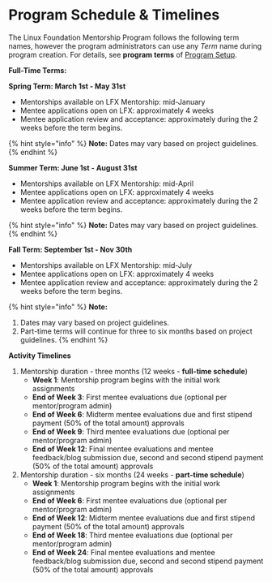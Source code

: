 # Program Schedule & Timelines

The Linux Foundation Mentorship Program follows the following term names, however the program administrators can use any _Term_ name during program creation. For details, see **program terms** of [Program Setup](administrators/enroll-your-program/mentorship-project-enrollment-form.md#MentorshipProjectApplication-ProgramSetup).

**Full-Time Terms:**

**Spring Term: March 1st - May 31st**

* Mentorships available on LFX Mentorship: mid-January
* Mentee applications open on LFX: approximately 4 weeks
* Mentee application review and acceptance: approximately during the 2 weeks before the term begins.

{% hint style="info" %}
**Note:** Dates may vary based on project guidelines.
{% endhint %}

**Summer Term: June 1st - August  31st**

* Mentorships available on LFX Mentorship: mid-April
* Mentee applications open on LFX: approximately 4 weeks
* Mentee application review and acceptance: approximately during the 2 weeks before the term begins.

{% hint style="info" %}
**Note:** Dates may vary based on project guidelines.
{% endhint %}

**Fall Term: September 1st - Nov 30th**

* Mentorships available on LFX Mentorship: mid-July
* Mentee applications open on LFX: approximately 4 weeks
* Mentee application review and acceptance: approximately during the 2 weeks before the term begins.

{% hint style="info" %}
**Note:** 

1. Dates may vary based on project guidelines.
2. Part-time terms will continue for three to six months based on project guidelines.
{% endhint %}

**Activity Timelines** 

1. Mentorship duration - three months \(12 weeks - **full-time schedule**\)
   * **Week 1**: Mentorship program begins with the initial work assignments
   * **End of Week 3**: First mentee evaluations due \(optional per mentor/program admin\)
   * **End of Week 6**: Midterm mentee evaluations due and first stipend payment \(50% of the total amount\) approvals
   * **End of Week 9**: Third mentee evaluations due \(optional per mentor/program admin\)
   * **End of Week 12**: Final mentee evaluations and mentee feedback/blog submission due, second and second stipend payment \(50% of the total amount\) approvals  
2. Mentorship duration - six months \(24 weeks - **part-time schedule**\)
   * **Week 1**: Mentorship program begins with the initial work assignments
   * **End of Week 6**: First mentee evaluations due \(optional per mentor/program admin\)
   * **End of Week 12**: Midterm mentee evaluations due and first stipend payment \(50% of the total amount\) approvals
   * **End of Week 18**: Third mentee evaluations due \(optional per mentor/program admin\)
   * **End of Week 24**: Final mentee evaluations and mentee feedback/blog submission due, second and second stipend payment \(50% of the total amount\) approvals  



